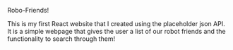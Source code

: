 Robo-Friends!

This is my first React website that I created using the placeholder json API. 
It is a simple webpage that gives the user a list of our robot friends and the functionality to search through them!
